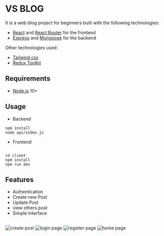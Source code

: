 # VS BLOG

It is a web blog project for beginners built with the following technologies:
- [React](https://facebook.github.io/react/) and [React Router](https://reacttraining.com/react-router/) for the frontend
- [Express](http://expressjs.com/) and [Mongoose](http://mongoosejs.com/) for the backend

Other technologies used:
- [Tailwind css](https://tailwindcss.com/)
- [Redux Toolkit](https://redux-toolkit.js.org/)


## Requirements

- [Node.js](https://nodejs.org/en/) 10+



## Usage

- Backend
```shell
npm install
node api/index.js
```

- Frontend
```shell

cd client
npm install
npm run dev
```

## Features
- Authentication
- Create new Post
- Update Post
- view others post
- Simple Interface

## #
![create post](https://github.com/user-attachments/assets/da806820-e36a-4de2-8eea-6da39f2a6d4c)
![login page](https://github.com/user-attachments/assets/3acf95c1-3ea7-4f4a-867f-829b7843fc0f)
![register page](https://github.com/user-attachments/assets/66360686-cdba-49af-bd31-720c59caaabe)
![home page](https://github.com/user-attachments/assets/fc793893-7a57-4c40-ba88-3fff7ab27308)
